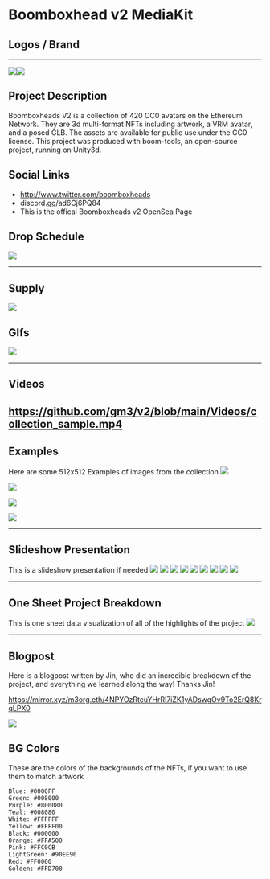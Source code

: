 # Boomboxhead v2 MediaKit

## Logos / Brand
---
![](https://hackmd.io/_uploads/SkOl8MJGh.jpg)![](https://hackmd.io/_uploads/B146mXyf3.jpg)

## Project Description
Boomboxheads V2 is a collection of 420 CC0 avatars on the Ethereum Network. They are 3d multi-format NFTs including artwork, a VRM avatar, and a posed GLB. The assets are available for public use under the CC0 license. This project was produced with boom-tools, an open-source project, running on Unity3d.

## Social Links
*  http://www.twitter.com/boomboxheads
*  discord.gg/ad6Cj6PQ84
*  This is the offical Boomboxheads v2 OpenSea Page

## Drop Schedule
![](https://hackmd.io/_uploads/S1Ep_myzn.png)

---

## Supply
![](https://hackmd.io/_uploads/r1KjwEJz2.png)


## GIfs
![](https://hackmd.io/_uploads/B1hZNGkfn.gif)

---
## Videos
https://github.com/gm3/v2/blob/main/Videos/collection_sample.mp4
---

## Examples
Here are some 512x512 Examples of images from the collection
![](https://hackmd.io/_uploads/B1XNVzJGn.jpg)

![](https://hackmd.io/_uploads/Bkv4EzkMn.jpg)

![](https://hackmd.io/_uploads/SyJS4Gyz3.jpg)

![](https://hackmd.io/_uploads/Hy7SEfkf2.jpg)

---
## Slideshow Presentation
This is a slideshow presentation if needed
![](https://hackmd.io/_uploads/BJpF4MyGn.jpg)
![](https://hackmd.io/_uploads/SJD_4Mkzn.jpg)
![](https://hackmd.io/_uploads/ry8cNGJzn.jpg)
![](https://hackmd.io/_uploads/S1gqVGkfh.jpg)
![](https://hackmd.io/_uploads/ryG5Nz1Mh.jpg)
![](https://hackmd.io/_uploads/rkvn4MJMh.jpg)
![](https://hackmd.io/_uploads/HJsnNfkGh.jpg)
![](https://hackmd.io/_uploads/rJ1aEz1M3.jpg)
![](https://hackmd.io/_uploads/B1S6EfJzh.jpg)

---
## One Sheet Project Breakdown
This is one sheet data visualization of all of the highlights of the project
![](https://hackmd.io/_uploads/ry9qPEyM3.png)

---
## Blogpost
Here is a blogpost written by Jin, who did an incredible breakdown of the project, and everything we learned along the way! Thanks Jin!

https://mirror.xyz/m3org.eth/4NPYOzRtcuYHrRI7iZK1yADswgOv9To2ErQ8KrqLPX0

![](https://hackmd.io/_uploads/Bky3LMJz3.png)

## BG Colors
These are the colors of the backgrounds of the NFTs, if you want to use them to match artwork

    Blue: #0000FF
    Green: #008000
    Purple: #800080
    Teal: #008080
    White: #FFFFFF
    Yellow: #FFFF00
    Black: #000000
    Orange: #FFA500
    Pink: #FFC0CB
    LightGreen: #90EE90
    Red: #FF0000
    Golden: #FFD700
